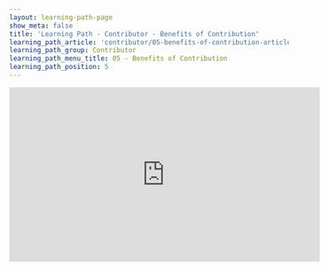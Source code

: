```yaml
---
layout: learning-path-page
show_meta: false
title: 'Learning Path - Contributor - Benefits of Contribution'
learning_path_article: 'contributor/05-benefits-of-contribution-article'
learning_path_group: Contributor
learning_path_menu_title: 05 - Benefits of Contribution
learning_path_position: 5
---
```


<iframe width="560" height="315" src="https://www.youtube.com/embed/6TGnjmX7zb0" frameborder="0" allow="accelerometer; autoplay; encrypted-media; gyroscope; picture-in-picture" allowfullscreen></iframe>